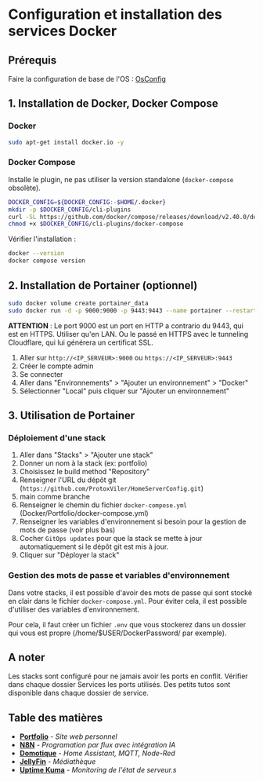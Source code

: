# Configuration et installation des services Docker

## Prérequis

Faire la configuration de base de l'OS : [OsConfig](../OsConfig/README.md)

## 1. Installation de Docker, Docker Compose

### Docker

```bash
sudo apt-get install docker.io -y
```

### Docker Compose

Installe le plugin, ne pas utiliser la version standalone (`docker-compose` obsolète).

```bash
DOCKER_CONFIG=${DOCKER_CONFIG:-$HOME/.docker}
mkdir -p $DOCKER_CONFIG/cli-plugins
curl -SL https://github.com/docker/compose/releases/download/v2.40.0/docker-compose-linux-x86_64 -o $DOCKER_CONFIG/cli-plugins/docker-compose
chmod +x $DOCKER_CONFIG/cli-plugins/docker-compose
```

Vérifier l'installation :

```bash
docker --version
docker compose version
```

## 2. Installation de Portainer (optionnel)

```bash
sudo docker volume create portainer_data
sudo docker run -d -p 9000:9000 -p 9443:9443 --name portainer --restart=always -v /var/run/docker.sock:/var/run/docker.sock -v portainer_data:/data portainer/portainer-ce:lts
```

**ATTENTION** : Le port 9000 est un port en HTTP a contrario du 9443, qui est en HTTPS. Utiliser qu'en LAN. Ou le passé en HTTPS avec le tunneling Cloudflare, qui lui générera un certificat SSL.

1. Aller sur `http://<IP_SERVEUR>:9000` ou `https://<IP_SERVEUR>:9443`
2. Créer le compte admin
3. Se connecter
4. Aller dans "Environnements" > "Ajouter un environnement" > "Docker"
5. Sélectionner "Local" puis cliquer sur "Ajouter un environnement"

## 3. Utilisation de Portainer
### Déploiement d'une stack

1. Aller dans "Stacks" > "Ajouter une stack"
2. Donner un nom à la stack (ex: portfolio)
3. Choisissez le build method "Repository"
4. Renseigner l'URL du dépôt git (`https://github.com/ProtoxViler/HomeServerConfig.git`)
5. main comme branche
6. Renseigner le chemin du fichier `docker-compose.yml` (Docker/Portfolio/docker-compose.yml)
7. Renseigner les variables d'environnement si besoin pour la gestion de mots de passe (voir plus bas)
8. Cocher `GitOps updates` pour que la stack se mette à jour automatiquement si le dépôt git est mis à jour.
9. Cliquer sur "Déployer la stack"

### Gestion des mots de passe et variables d'environnement

Dans votre stacks, il est possible d'avoir des mots de passe qui sont stocké en clair dans le fichier `docker-compose.yml`. Pour éviter cela, il est possible d'utiliser des variables d'environnement.

Pour cela, il faut créer un fichier `.env` que vous stockerez dans un dossier qui vous est propre (/home/$USER/DockerPassword/ par exemple).


## A noter

Les stacks sont configuré pour ne jamais avoir les ports en conflit. Vérifier dans chaque dossier Services les ports utilisés.
Des petits tutos sont disponible dans chaque dossier de service.

## Table des matières

- [**Portfolio**](../Docker/Portfolio/) - _Site web personnel_
- [**N8N**](../Docker/N8N/) - _Programation par flux avec intégration IA_
- [**Domotique**](../Docker/Domotique/) - _Home Assistant, MQTT, Node-Red_
- [**JellyFin**](../Docker/Jellyfin/) - _Médiathèque_
- [**Uptime Kuma**](../Docker/UptimeKuma/) - _Monitoring de l'état de serveur.s_
